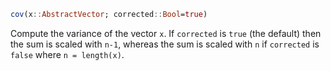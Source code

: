 ```julia
cov(x::AbstractVector; corrected::Bool=true)
```

Compute the variance of the vector `x`. If `corrected` is `true` (the default) then the sum is scaled with `n-1`, whereas the sum is scaled with `n` if `corrected` is `false` where `n = length(x)`.
